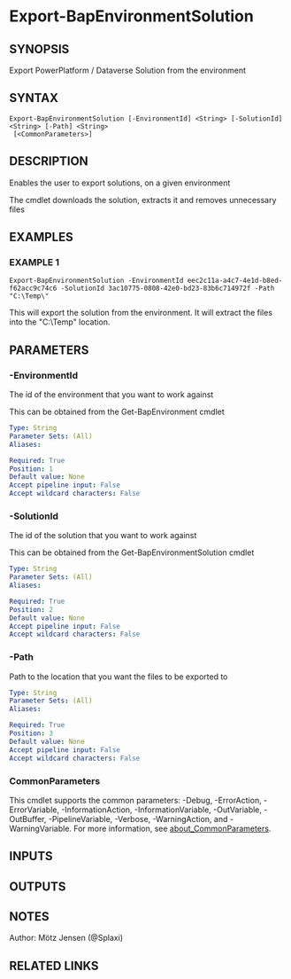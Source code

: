 ﻿---
external help file: d365bap.tools-help.xml
Module Name: d365bap.tools
online version:
schema: 2.0.0
---

# Export-BapEnvironmentSolution

## SYNOPSIS
Export PowerPlatform / Dataverse Solution from the environment

## SYNTAX

```
Export-BapEnvironmentSolution [-EnvironmentId] <String> [-SolutionId] <String> [-Path] <String>
 [<CommonParameters>]
```

## DESCRIPTION
Enables the user to export solutions, on a given environment

The cmdlet downloads the solution, extracts it and removes unnecessary  files

## EXAMPLES

### EXAMPLE 1
```
Export-BapEnvironmentSolution -EnvironmentId eec2c11a-a4c7-4e1d-b8ed-f62acc9c74c6 -SolutionId 3ac10775-0808-42e0-bd23-83b6c714972f -Path "C:\Temp\"
```

This will export the solution from the environment.
It will extract the files into the "C:\Temp\" location.

## PARAMETERS

### -EnvironmentId
The id of the environment that you want to work against

This can be obtained from the Get-BapEnvironment cmdlet

```yaml
Type: String
Parameter Sets: (All)
Aliases:

Required: True
Position: 1
Default value: None
Accept pipeline input: False
Accept wildcard characters: False
```

### -SolutionId
The id of the solution that you want to work against

This can be obtained from the Get-BapEnvironmentSolution cmdlet

```yaml
Type: String
Parameter Sets: (All)
Aliases:

Required: True
Position: 2
Default value: None
Accept pipeline input: False
Accept wildcard characters: False
```

### -Path
Path to the location that you want the files to be exported to

```yaml
Type: String
Parameter Sets: (All)
Aliases:

Required: True
Position: 3
Default value: None
Accept pipeline input: False
Accept wildcard characters: False
```

### CommonParameters
This cmdlet supports the common parameters: -Debug, -ErrorAction, -ErrorVariable, -InformationAction, -InformationVariable, -OutVariable, -OutBuffer, -PipelineVariable, -Verbose, -WarningAction, and -WarningVariable. For more information, see [about_CommonParameters](http://go.microsoft.com/fwlink/?LinkID=113216).

## INPUTS

## OUTPUTS

## NOTES
Author: Mötz Jensen (@Splaxi)

## RELATED LINKS
